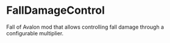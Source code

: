 # FallDamageControl

Fall of Avalon mod that allows controlling fall damage through a configurable multiplier.
